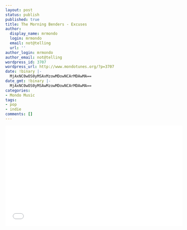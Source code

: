 ```yaml
---
layout: post
status: publish
published: true
title: The Morning Benders - Excuses
author:
  display_name: mrmondo
  login: mrmondo
  email: not@telling
  url: ''
author_login: mrmondo
author_email: not@telling
wordpress_id: 3707
wordpress_url: http://www.mondotunes.org/?p=3707
date: !binary |-
  MjAxNC0wOS0yMSAxMzowMDowNCArMDAwMA==
date_gmt: !binary |-
  MjAxNC0wOS0yMSAwMzowMDowNCArMDAwMA==
categories:
- Mondo Music
tags:
- pop
- indie
comments: []
---
```

<iframe width="560" height="315" src="//www.youtube.com/embed/FF_IETJUXKE" frameborder="0"> </iframe>
